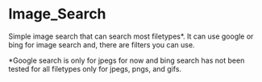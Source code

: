# Image_Search

Simple image search that can search most filetypes*. It can use google or bing for image search and, there are filters you can use.

\*Google search is only for jpegs for now and bing search has not been tested for all filetypes only for jpegs, pngs, and gifs.
